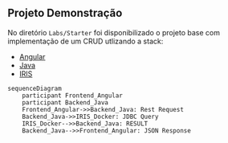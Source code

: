 ## Projeto Demonstração
No diretório `Labs/Starter` foi disponibilizado o projeto base com implementação de um CRUD utlizando a stack:
- [Angular](../Labs/Starter/Frontend-Angular/README.md)
- [Java](../Labs/Starter/Backend-Java/README.md)
- [IRIS](../Labs/Starter/InterSystems-IRIS/README.md)

```mermaid
sequenceDiagram
    participant Frontend_Angular
    participant Backend_Java
    Frontend_Angular->>Backend_Java: Rest Request
    Backend_Java->>IRIS_Docker: JDBC Query
    IRIS_Docker-->>Backend_Java: RESULT
    Backend_Java-->>Frontend_Angular: JSON Response
```